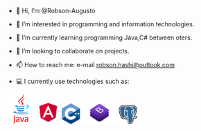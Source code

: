- 👋 Hi, I’m @Robson-Augusto
- 👀 I’m interested in programming and information technologies.
- 🌱 I’m currently learning programming Java,C# between oters.
- 💞️ I’m looking to collaborate on projects.
- 📫 How to reach me: e-mail robson.hashi@outlook.com


- 💻 I currently use technologies such as:
 
<img src="java.png" width="70"><img src="angular.png" width="55">   <img src="c++.png" width="42"><img src="bootstrap.png" width="90"><img src="postgres.png" width="42">


